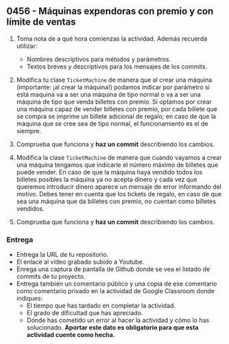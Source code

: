 ## 0456 - Máquinas expendoras con premio y con límite de ventas

1. Toma nota de a qué hora comienzas la actividad. Además recuerda utilizar:
    * Nombres descriptivos para métodos y parámetros.
    * Textos breves y descriptivos para los mensajes de los commits.

2. Modifica tu clase `TicketMachine` de manera que al crear una máquina (importante: ¡al crear la máquina!) podamos indicar por parámetro si está maquina va a ser una máquina de tipo normal o va a ser una máquina de tipo que venda billetes con premio. Si optamos por crear una máquina capaz de vender billetes con premio, por cada billete que se compra se imprime un billete adicional de regalo; en caso de que la máquina que se cree sea de tipo normal, el funcionamiento es el de siempre.

2. Comprueba que funciona y __haz un commit__ describiendo los cambios.

3. Modifica la clase `TicketMachine` de manera que cuando vayamos a crear una máquina tengamos que indicarle el número máximo de billetes que puede vender. En caso de que la máquina haya vendido todos los billetes posibles la máquina ya no acepta dinero y cada vez que queremos introducir dinero aparece un mensaje de error informando del motivo. Debes tener en cuenta que los tickets de regalo, en caso de que sea una máquina que da billetes con premio, no cuentan como billetes vendidos.

4. Comprueba que funciona y __haz un commit__ describiendo los cambios.

### Entrega

* Entrega la URL de tu repositorio.
* El enlace al vídeo grabado subido a Youtube.
* Enrega una captura de pantalla de Github donde se vea el listado de commits de tu proyecto.
* Entrega también un comentario público y una copia de ese comentario como comentario privado en la actividad de Google Classroom donde indiques:
    - El tiempo que has tardado en completar la actividad.
    - El grado de dificultad que has apreciado.
    - Dónde has cometido un error al hacer la actividad y cómo lo has solucionado. **Aportar este dato es obligatorio para que esta actividad cuente como hecha.**
